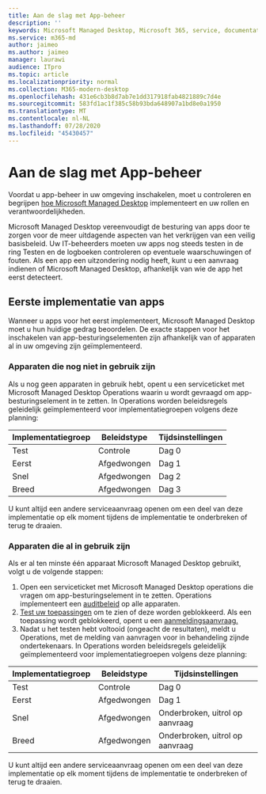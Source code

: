 ```yaml
---
title: Aan de slag met App-beheer
description: ''
keywords: Microsoft Managed Desktop, Microsoft 365, service, documentatie
ms.service: m365-md
author: jaimeo
ms.author: jaimeo
manager: laurawi
audience: ITpro
ms.topic: article
ms.localizationpriority: normal
ms.collection: M365-modern-desktop
ms.openlocfilehash: 431e6cb3b8d7ab7e1dd317918fab4821889c7d4e
ms.sourcegitcommit: 583fd1ac1f385c58b93bda648907a1bd8e0a1950
ms.translationtype: MT
ms.contentlocale: nl-NL
ms.lasthandoff: 07/28/2020
ms.locfileid: "45430457"
---
```

# <a name="get-started-with-app-control"></a>Aan de slag met App-beheer

Voordat u app-beheer in uw omgeving inschakelen, moet u controleren en begrijpen [hoe Microsoft Managed Desktop](../service-description/app-control.md) implementeert en uw rollen en verantwoordelijkheden.

Microsoft Managed Desktop vereenvoudigt de besturing van apps door te zorgen voor de meer uitdagende aspecten van het verkrijgen van een veilig basisbeleid. Uw IT-beheerders moeten uw apps nog steeds testen in de ring Testen en de logboeken controleren op eventuele waarschuwingen of fouten. Als een app een uitzondering nodig heeft, kunt u een aanvraag indienen of Microsoft Managed Desktop, afhankelijk van wie de app het eerst detecteert.

## <a name="initial-deployment-of-apps"></a>Eerste implementatie van apps

Wanneer u apps voor het eerst implementeert, Microsoft Managed Desktop moet u hun huidige gedrag beoordelen. De exacte stappen voor het inschakelen van app-besturingselementen zijn afhankelijk van of apparaten al in uw omgeving zijn geïmplementeerd.

### <a name="devices-not-yet-in-use"></a>Apparaten die nog niet in gebruik zijn

Als u nog geen apparaten in gebruik hebt, opent u een serviceticket met Microsoft Managed Desktop Operations waarin u wordt gevraagd om app-besturingselement in te zetten. In Operations worden beleidsregels geleidelijk geïmplementeerd voor implementatiegroepen volgens deze planning:

|Implementatiegroep  |Beleidstype  |Tijdsinstellingen  |
|---------|---------|---------|
|Test     |  Controle       |  Dag 0       |
|Eerst     | Afgedwongen        | Dag 1        |
|Snel     | Afgedwongen        |  Dag 2       |
|Breed     | Afgedwongen        |  Dag 3       |

U kunt altijd een andere serviceaanvraag openen om een deel van deze implementatie op elk moment tijdens de implementatie te onderbreken of terug te draaien.

### <a name="devices-already-in-use"></a>Apparaten die al in gebruik zijn

Als er al ten minste één apparaat Microsoft Managed Desktop gebruikt, volgt u de volgende stappen:

1. Open een serviceticket met Microsoft Managed Desktop operations die vragen om app-besturingselement in te zetten. Operations implementeert een [auditbeleid](../service-description/app-control.md#audit-policy) op alle apparaten.
2. [Test uw toepassingen](../working-with-managed-desktop/work-with-app-control.md#add-a-new-app) om te zien of deze worden geblokkeerd. Als een toepassing wordt geblokkeerd, opent u een [aanmeldingsaanvraag.](../working-with-managed-desktop/work-with-app-control.md#add-or-remove-a-trusted-signer) 
3. Nadat u het testen hebt voltooid (ongeacht de resultaten), meldt u Operations, met de melding van aanvragen voor in behandeling zijnde ondertekenaars. In Operations worden beleidsregels geleidelijk geïmplementeerd voor implementatiegroepen volgens deze planning:

|Implementatiegroep  |Beleidstype  |Tijdsinstellingen  |
|---------|---------|---------|
|Test     |  Controle       |  Dag 0       |
|Eerst     | Afgedwongen        | Dag 1        |
|Snel     | Afgedwongen        |  Onderbroken, uitrol op aanvraag       |
|Breed     | Afgedwongen        |  Onderbroken, uitrol op aanvraag       |

U kunt altijd een andere serviceaanvraag openen om een deel van deze implementatie op elk moment tijdens de implementatie te onderbreken of terug te draaien.



